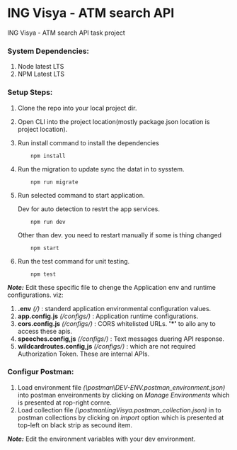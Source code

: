 # ING Visya - ATM search API
ING Visya - ATM search API task project

### System Dependencies:
1. Node latest LTS
2. NPM Latest LTS

### Setup Steps:
1. Clone the repo into your local project dir.
2. Open CLI into the project location(mostly package.json location is project location).
3. Run install command to install the dependencies
    ```
        npm install
    ```
4. Run the migration to update sync the datat in to sysstem.
    ```
        npm run migrate
    ```
5. Run selected command to start application.

    Dev for auto detection to restrt the app services.
    ```
        npm run dev
    ```
    Other than dev. you need to restart manually if some is thing changed
    ```
        npm start
    ```
6. Run the test command for unit testing.
    ```
        npm test
    ```


***Note:*** Edit these specific file to chenge the Application env and runtime configurations. viz:
1. **.env** *(/)* : standerd application environmental configuration values.
2. **app.config.js** *(/configs/)* : Application runtime configurations.
3. **cors.config.js** *(/configs/)* : CORS whitelisted URLs. **'*'** to allo any to access these apis.
4. **speeches.config,js** *(/configs/)* : Text messages duering API response.
5. **wildcardroutes.config,js** *(/configs/)* : which are not required Authorization Token. These are internal APIs.


### Configur Postman:
1. Load environment file *(\postman\DEV-ENV.postman_environment.json)* into postman enveironments by clicking on *Manage Environments* which is presented at rop-right cornre.
2. Load collection file *(\postman\ingVisya.postman_collection.json)* in to postman collections by clicking on *import* option which is presented at top-left on black strip as secound item.

***Note:*** Edit the environment variables with your dev environment.
